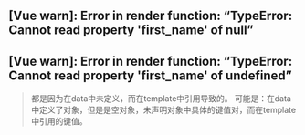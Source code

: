 ## [Vue warn]: Error in render function: “TypeError: Cannot read property 'first_name' of null”

## [Vue warn]: Error in render function: “TypeError: Cannot read property 'first_name' of undefined”

> 都是因为在data中未定义，而在template中引用导致的。
> 可能是：在data中定义了对象，但是是空对象，未声明对象中具体的键值对，而在template中引用的键值。
